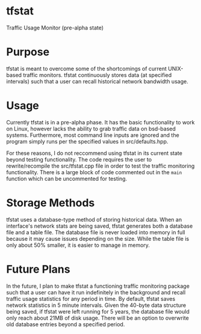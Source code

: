 # tfstat
Traffic Usage Monitor (pre-alpha state)

# Purpose
tfstat is meant to overcome some of the shortcomings of current UNIX-based traffic monitors.  tfstat continuously stores data (at specified intervals) such that a user can recall historical network bandwidth usage.  

# Usage
Currently tfstat is in a pre-alpha phase.  It has the basic functionality to work on Linux, however lacks the ability to grab traffic data on bsd-based systems.  Furthermore, most command line inputs are ignored and the program simply runs per the specified values in src/defaults.hpp.  

For these reasons, I do not reccommend using tfstat in its current state beyond testing functionality.  The code requires the user to rewrite/recompile the src/tfstat.cpp file in order to test the traffic monitoring functionality.  There is a large block of code commented out in the `main` function which can be uncommented for testing.

# Storage Methods
tfstat uses a database-type method of storing historical data.  When an interface's network stats are being saved, tfstat generates both a database file and a table file.  The database file is never loaded into memory in full because it may cause issues depending on the size.  While the table file is only about 50% smaller, it is easier to manage in memory.  

# Future Plans
In the future, I plan to make tfstat a functioning traffic monitoring package such that a user can have it run indefinitely in the background and recall traffic usage statistics for any period in time.  By default, tfstat saves network statistics in 5 minute intervals.  Given the 40-byte data structure being saved, if tfstat were left running for 5 years, the database file would only reach about 21MB of disk usage.  There will be an option to overwrite old database entries beyond a specified period.

